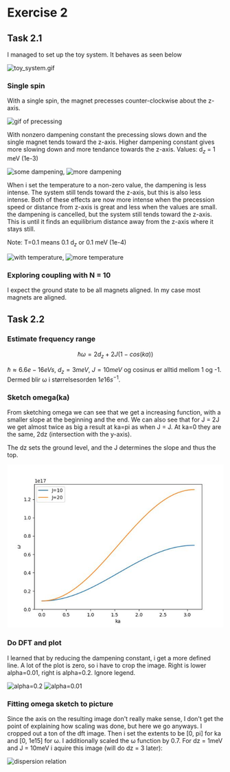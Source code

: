 # Exercise 2

## Task 2.1

I managed to set up the toy system. It behaves as seen below

![toy_system.gif](../plots/toy_system.gif)

### Single spin

With a single spin, the magnet precesses counter-clockwise about the z-axis.

![gif of precessing](../plots/2.1_T=0.0,a=0.0.gif)

With nonzero dampening constant the precessing slows down and the single magnet tends toward the z-axis. Higher dampening constant gives more slowing down and more tendance towards the z-axis. Values: d$_z$ = 1 meV (1e-3)

![some dampening](../plots/2.1_T=0.0,a=0.1.gif), ![more dampening](../plots/2.1_T=0.0,a=0.5.gif)

When i set the temperature to a non-zero value, the dampening is less intense. The system still tends toward the z-axis, but this is also less intense. Both of these effects are now more intense when the precession speed or distance from z-axis is great and less when the values are small.
the dampening is cancelled, but the system still tends toward the z-axis. This is until it finds an equilibrium distance away from the z-axis where it stays still. 

Note: T=0.1 means 0.1 d$_z$ or 0.1 meV (1e-4)

![with temperature](../plots/2.1_T=0.1,a=0.1.gif), ![more temperature](../plots/2.1_T=0.5,a=0.1.gif)

### Exploring coupling with N = 10

I expect the ground state to be all magnets aligned. In my case most magnets are aligned.

## Task 2.2

### Estimate frequency range

$$
ℏω = 2d_z + 2J(1 − cos(ka))
$$

$ℏ \approx 6.6e-16 eV s$, $d_z = 3meV$, $J = 10meV$ og cosinus er alltid mellom 1 og -1. Dermed blir ω i størrelsesorden $1e16 s^{-1}$.

### Sketch omega(ka)

From sketching omega we can see that we get a increasing function, with a smaller slope at the beginning and the end. We can also see that for J = 2J we get almost twice as big a result at ka=pi as when J = J. At ka=0 they are the same, 2dz (intersection with the y-axis). 

The dz sets the ground level, and the J determines the slope and thus the top.

![omega sketch](../images/omega_sketch.jpg)

### Do DFT and plot

I learned that by reducing the dampening constant, i get a more defined line. A lot of the plot is zero, so i have to crop the image. Right is lower alpha=0.01, right is alpha=0.2. Ignore legend.

![alpha=0.2](../images/dispersion_relation_a0.2_wo_fit.jpg)
![alpha=0.01](../images/dispersion_relation_a0.01_wo_fit.jpg)

### Fitting omega sketch to picture

Since the axis on the resulting image don't really make sense, I don't get the point of explaining how scaling was done, but here we go anyways. I cropped out a ton of the dft image. Then i set the extents to be [0, pi] for ka and [0, 1e15] for ω. I additionally scaled the ω function by 0.7. For dz = 1meV and J = 10meV i aquire this image (will do dz = 3 later):

![dispersion relation](../images/dispersion_relation_a0.01_J10_dz1.jpg)





